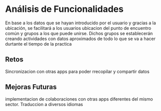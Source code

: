 # Análisis de Funcionalidades

En base a los datos que se hayan introducido por el usuario y gracias a la ubicación, se facilitará a los usuarios ubicacion del punto de encuentro común y grupos a los que puede unirse. Dichos grupos se establecerán creando actividades con datos aproximados de todo lo que se va  a hacer durtante el tiempo de la practica

## Retos

Sincronizacion con otras apps para poder rrecopilar y compartir datos 

## Mejoras Futuras

implementacion de colaboraciones con otras apps diferentes del mismo sector. 
Traduccion a diversos idiomas 
